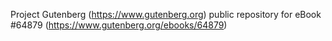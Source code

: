 Project Gutenberg (https://www.gutenberg.org) public repository for
eBook #64879 (https://www.gutenberg.org/ebooks/64879)
